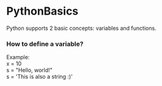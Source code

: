 # PythonBasics

Python supports 2 basic concepts: variables and functions.

### How to define a variable?
Example:  
  x = 10  
  s = "Hello, world!"  
  s = 'This is also a string :)'  
